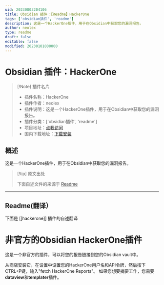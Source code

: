 ```yaml
---
uid: 20230803204106
title: Obsidian 插件：【Readme】HackerOne
tags: ['obsidian插件', 'readme']
description: 这是一个HackerOne插件，用于在Obsidian中获取您的漏洞报告。
author: neolex
type: readme
draft: false
editable: false
modified: 20230101000000
---
```


# Obsidian 插件：HackerOne

> [!Note] 插件名片
> - 插件名称：HackerOne
> - 插件作者：neolex
> - 插件说明：这是一个HackerOne插件，用于在Obsidian中获取您的漏洞报告。
> - 插件分类：['obsidian插件', 'readme']
> - 项目地址：[点我访问](https://github.com/Neolex-Security/obsidian-hackerone)
> - 国内下载地址：[下载安装](https://pkmer.cn/products/plugin/pluginMarket/?hackerone)

## 概述

这是一个HackerOne插件，用于在Obsidian中获取您的漏洞报告。



> [!tip] 原文出处
> 
>下面自述文件的来源于 [Readme](https://ghproxy.net/https://raw.githubusercontent.com/Neolex-Security/obsidian-hackerone/master/README.md)
> 

---

## Readme(翻译）

下面是 [[hackerone]] 插件的自述翻译


# 非官方的Obsidian HackerOne插件
这是一个非官方的插件，可以将您的报告链接到您的Obsidian vault中。

从商店安装它，在设置中设置您的HackerOne用户名和API令牌，然后按下CTRL+P键，输入"fetch HackerOne Reports"。
如果您想要摘要工作，您需要**dataview**和**templater**插件。



